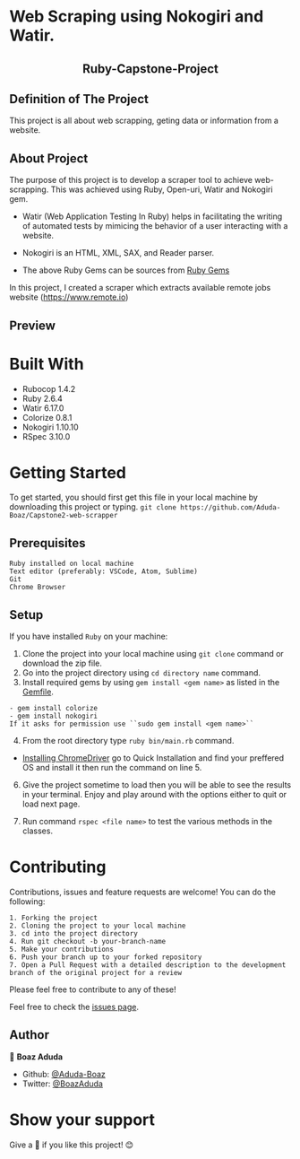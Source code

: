 # Web Scraping using Nokogiri and Watir.

<h2 align="center">Ruby-Capstone-Project</h2>

## Definition of The Project

This project is all about web scrapping, geting data or information from a website.

## About Project

The purpose of this project is to develop a scraper tool to achieve web-scrapping. This was achieved using Ruby, Open-uri, Watir and Nokogiri gem.

- Watir (Web Application Testing In Ruby) helps in facilitating the writing of automated tests by  mimicing the behavior of a user interacting with a website.

- Nokogiri is an HTML, XML, SAX, and Reader parser.

- The above Ruby Gems can be sources from [Ruby Gems](https://rubygems.org/)

In this project, I created a scraper which extracts available remote jobs website (https://www.remote.io)

## Preview

# Built With

 - Rubocop 1.4.2
 - Ruby 2.6.4
 - Watir 6.17.0
 - Colorize 0.8.1
 - Nokogiri 1.10.10
 - RSpec 3.10.0

 # Getting Started

To get started, you should first get this file in your local machine by downloading this project or typing.
`
git clone https://github.com/Aduda-Boaz/Capstone2-web-scrapper
`

## Prerequisites

    Ruby installed on local machine
    Text editor (preferably: VSCode, Atom, Sublime)
    Git
    Chrome Browser

## Setup

   If you have installed `Ruby` on your machine:

   1. Clone the project into your local machine using `git clone` command or download the zip file.
   2. Go into the project directory using `cd directory name` command.
   3. Install required gems by using  `gem install <gem name>` as listed in the [Gemfile](https://github.com/IjayAbby/Web-Scraper-Ruby-Capstone-Project/blob/feature_prerequisites/Gemfile).
   
    - gem install colorize
    - gem install nokogiri
    If it asks for permission use ``sudo gem install <gem name>``
   4. From the root directory type `ruby bin/main.rb` command.

   - [Installing ChromeDriver](https://github.com/SeleniumHQ/selenium/wiki/ChromeDriver) go to Quick Installation and find your preffered OS and install it then run the command on line 5.

   6. Give the project sometime to load then you will be able to see the results in your terminal. Enjoy and play around with the options either to quit or load next page.

   7. Run command `rspec <file name>`  to test the various methods in the classes.

# Contributing

Contributions, issues and feature requests are welcome!
You can do the following:

    1. Forking the project
    2. Cloning the project to your local machine
    3. cd into the project directory
    4. Run git checkout -b your-branch-name
    5. Make your contributions
    6. Push your branch up to your forked repository
    7. Open a Pull Request with a detailed description to the development branch of the original project for a review

Please feel free to contribute to any of these!

Feel free to check the [issues page](https://github.com/Aduda-Boaz/Capstone2-web-scrapper/issues).

## Author

👤 **Boaz Aduda**

- Github: [@Aduda-Boaz](https://github.com/Aduda-Boaz)
- Twitter: [@BoazAduda](https://twitter.com/BoazAduda)

# Show your support

Give a :star2: if you like this project! :blush:
